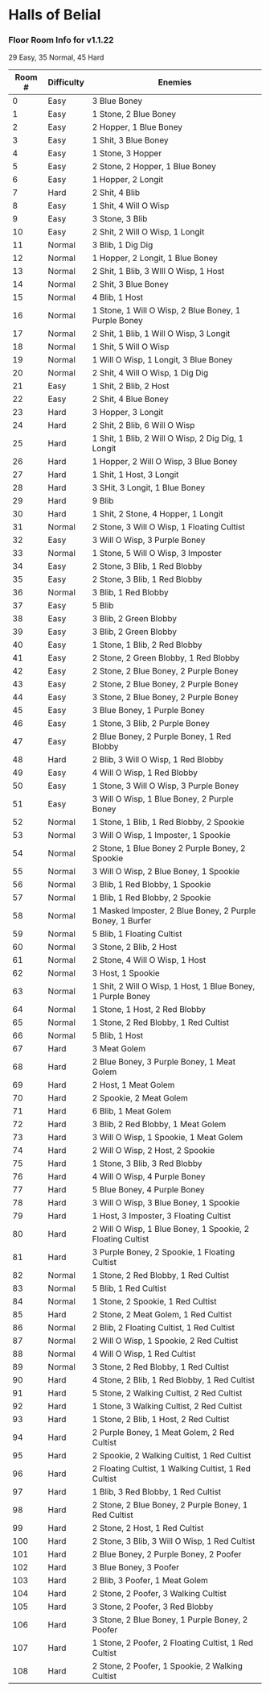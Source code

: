 # Halls of Belial

### Floor Room Info for v1.1.22

29 Easy, 35 Normal, 45 Hard

| Room # | Difficulty | Enemies                    |
|--------|------------|----------------------------|
| 0 | Easy | 3 Blue Boney |
| 1 | Easy | 1 Stone, 2 Blue Boney |
| 2 | Easy | 2 Hopper, 1 Blue Boney |
| 3 | Easy | 1 Shit, 3 Blue Boney |
| 4 | Easy | 1 Stone, 3 Hopper |
| 5 | Easy | 2 Stone, 2 Hopper, 1 Blue Boney |
| 6 | Easy | 1 Hopper, 2 Longit |
| 7 | Hard | 2 Shit, 4 Blib |
| 8 | Easy | 1 Shit, 4 Will O Wisp |
| 9 | Easy | 3 Stone, 3 Blib |
| 10 | Easy | 2 Shit, 2 Will O Wisp, 1 Longit |
| 11 | Normal | 3 Blib, 1 Dig Dig |
| 12 | Normal | 1 Hopper, 2 Longit, 1 Blue Boney |
| 13 | Normal | 2 Shit, 1 Blib, 3 WIll O Wisp, 1 Host |
| 14 | Normal | 2 Shit, 3 Blue Boney |
| 15 | Normal | 4 Blib, 1 Host |
| 16 | Normal | 1 Stone, 1 Will O Wisp, 2 Blue Boney, 1 Purple Boney |
| 17 | Normal | 2 Shit, 1 Blib, 1 Will O Wisp, 3 Longit |
| 18 | Normal | 1 Shit, 5 Will O Wisp |
| 19 | Normal | 1 Will O Wisp, 1 Longit, 3 Blue Boney |
| 20 | Normal | 2 Shit, 4 Will O Wisp, 1 Dig Dig |
| 21 | Easy | 1 Shit, 2 Blib, 2 Host |
| 22 | Easy | 2 Shit, 4 Blue Boney |
| 23 | Hard | 3 Hopper, 3 Longit |
| 24 | Hard | 2 Shit, 2 Blib, 6 Will O Wisp |
| 25 | Hard | 1 Shit, 1 Blib, 2 Will O Wisp, 2 Dig Dig, 1 Longit |
| 26 | Hard | 1 Hopper, 2 Will O Wisp, 3 Blue Boney |
| 27 | Hard | 1 Shit, 1 Host, 3 Longit |
| 28 | Hard | 3 SHit, 3 Longit, 1 Blue Boney |
| 29 | Hard | 9 Blib |
| 30 | Hard | 1 Shit, 2 Stone, 4 Hopper, 1 Longit |
| 31 | Normal | 2 Stone, 3 Will O Wisp, 1 Floating Cultist |
| 32 | Easy | 3 Will O Wisp, 3 Purple Boney |
| 33 | Normal | 1 Stone, 5 Will O Wisp, 3 Imposter |
| 34 | Easy | 2 Stone, 3 Blib, 1 Red Blobby |
| 35 | Easy | 2 Stone, 3 Blib, 1 Red Blobby |
| 36 | Normal | 3 Blib, 1 Red Blobby |
| 37 | Easy | 5 Blib |
| 38 | Easy | 3 Blib, 2 Green Blobby |
| 39 | Easy | 3 Blib, 2 Green Blobby |
| 40 | Easy | 1 Stone, 1 Blib, 2 Red Blobby |
| 41 | Easy | 2 Stone, 2 Green Blobby, 1 Red Blobby |
| 42 | Easy | 2 Stone, 2 Blue Boney, 2 Purple Boney |
| 43 | Easy | 2 Stone, 2 Blue Boney, 2 Purple Boney |
| 44 | Easy | 3 Stone, 2 Blue Boney, 2 Purple Boney |
| 45 | Easy | 3 Blue Boney, 1 Purple Boney |
| 46 | Easy | 1 Stone, 3 Blib, 2 Purple Boney |
| 47 | Easy | 2 Blue Boney, 2 Purple Boney, 1 Red Blobby |
| 48 | Hard | 2 Blib, 3 Will O Wisp, 1 Red Blobby |
| 49 | Easy | 4 Will O Wisp, 1 Red Blobby |
| 50 | Easy | 1 Stone, 3 Will O Wisp, 3 Purple Boney |
| 51 | Easy | 3 Will O Wisp, 1 Blue Boney, 2 Purple Boney |
| 52 | Normal | 1 Stone, 1 Blib, 1 Red Blobby, 2 Spookie |
| 53 | Normal | 3 Will O Wisp, 1 Imposter, 1 Spookie |
| 54 | Normal | 2 Stone, 1 Blue Boney 2 Purple Boney, 2 Spookie |
| 55 | Normal | 3 Will O Wisp, 2 Blue Boney, 1 Spookie |
| 56 | Normal | 3 Blib, 1 Red Blobby, 1 Spookie |
| 57 | Normal | 1 Blib, 1 Red Blobby, 2 Spookie |
| 58 | Normal | 1 Masked Imposter, 2 Blue Boney, 2 Purple Boney, 1 Burfer|
| 59 | Normal | 5 Blib, 1 Floating Cultist |
| 60 | Normal | 3 Stone, 2 Blib, 2 Host |
| 61 | Normal | 2 Stone, 4 Will O Wisp, 1 Host |
| 62 | Normal | 3 Host, 1 Spookie |
| 63 | Normal | 1 Shit, 2 Will O Wisp, 1 Host, 1 Blue Boney, 1 Purple Boney |
| 64 | Normal | 1 Stone, 1 Host, 2 Red Blobby |
| 65 | Normal | 1 Stone, 2 Red Blobby, 1 Red Cultist |
| 66 | Normal | 5 Blib, 1 Host |
| 67 | Hard | 3 Meat Golem |
| 68 | Hard | 2 Blue Boney, 3 Purple Boney, 1 Meat Golem |
| 69 | Hard | 2 Host, 1 Meat Golem |
| 70 | Hard | 2 Spookie, 2 Meat Golem |
| 71 | Hard | 6 Blib, 1 Meat Golem |
| 72 | Hard | 3 Blib, 2 Red Blobby, 1 Meat Golem |
| 73 | Hard | 3 Will O Wisp, 1 Spookie, 1 Meat Golem |
| 74 | Hard | 2 Will O Wisp, 2 Host, 2 Spookie |
| 75 | Hard | 1 Stone, 3 Blib, 3 Red Blobby |
| 76 | Hard | 4 Will O Wisp, 4 Purple Boney |
| 77 | Hard | 5 Blue Boney, 4 Purple Boney |
| 78 | Hard | 3 Will O Wisp, 3 Blue Boney, 1 Spookie |
| 79 | Hard | 1 Host, 3 Imposter, 3 Floating Cultist |
| 80 | Hard | 2 Will O Wisp, 1 Blue Boney, 1 Spookie, 2 Floating Cultist |
| 81 | Hard | 3 Purple Boney, 2 Spookie, 1 Floating Cultist |
| 82 | Normal | 1 Stone, 2 Red Blobby, 1 Red Cultist |
| 83 | Normal | 5 Blib, 1 Red Cultist |
| 84 | Normal | 1 Stone, 2 Spookie, 1 Red Cultist |
| 85 | Hard | 2 Stone, 2 Meat Golem, 1 Red Cultist |
| 86 | Normal | 2 Blib, 2 Floating Cultist, 1 Red Cultist |
| 87 | Normal | 2 Will O Wisp, 1 Spookie, 2 Red Cultist |
| 88 | Normal | 4 Will O Wisp, 1 Red Cultist |
| 89 | Normal | 3 Stone, 2 Red Blobby, 1 Red Cultist |
| 90 | Hard | 4 Stone, 2 Blib, 1 Red Blobby, 1 Red Cultist |
| 91 | Hard | 5 Stone, 2 Walking Cultist, 2 Red Cultist |
| 92 | Hard | 1 Stone, 3 Walking Cultist, 2 Red Cultist |
| 93 | Hard | 1 Stone, 2 Blib, 1 Host, 2 Red Cultist |
| 94 | Hard | 2 Purple Boney, 1 Meat Golem, 2 Red Cultist |
| 95 | Hard | 2 Spookie, 2 Walking Cultist, 1 Red Cultist |
| 96 | Hard | 2 Floating Cultist, 1 Walking Cultist, 1 Red Cultist |
| 97 | Hard | 1 Blib, 3 Red Blobby, 1 Red Cultist |
| 98 | Hard | 2 Stone, 2 Blue Boney, 2 Purple Boney, 1 Red Cultist |
| 99 | Hard | 2 Stone, 2 Host, 1 Red Cultist |
| 100 | Hard | 2 Stone, 3 Blib, 3 Will O Wisp, 1 Red Cultist |
| 101 | Hard | 2 Blue Boney, 2 Purple Boney, 2 Poofer |
| 102 | Hard | 3 Blue Boney, 3 Poofer |
| 103 | Hard | 2 Blib, 3 Poofer, 1 Meat Golem |
| 104 | Hard | 2 Stone, 2 Poofer, 3 Walking Cultist |
| 105 | Hard | 3 Stone, 2 Poofer, 3 Red Blobby |
| 106 | Hard | 3 Stone, 2 Blue Boney, 1 Purple Boney, 2 Poofer |
| 107 | Hard | 1 Stone, 2 Poofer, 2 Floating Cultist, 1 Red Cultist |
| 108 | Hard | 2 Stone, 2 Poofer, 1 Spookie, 2 Walking Cultist |
